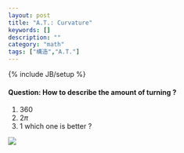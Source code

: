 ```yaml
---
layout: post
title: "A.T.: Curvature"
keywords: []
description: ""
category: "math"
tags: ["構造","A.T."]
---
```

{% include JB/setup %}

#### Question: How to describe the amount of turning ?
1. 360
2. 2$\pi$
3. 1 
which one is better ?
<img src="{{IMAGE_PATH}}/math-stucutre-algebraic-topology-curvature.png">
